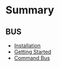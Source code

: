 
# ‌Summary​

## BUS

* [Installation](bus/1-installation/README.md)
* [Getting Started](bus/2-getting-started/README.md)
* [Command Bus](bus/3-command-bus/README.md)
